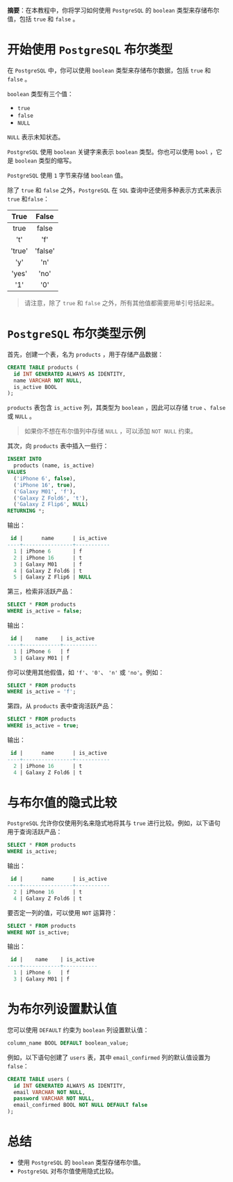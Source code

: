 **摘要**：在本教程中，你将学习如何使用 `PostgreSQL` 的 `boolean` 类型来存储布尔值，包括 `true` 和 `false` 。

# 开始使用 `PostgreSQL` 布尔类型

在 `PostgreSQL` 中，你可以使用 `boolean` 类型来存储布尔数据，包括 `true` 和 `false` 。

`boolean` 类型有三个值：

- `true`
- `false`
- `NULL`

`NULL` 表示未知状态。

`PostgreSQL` 使用 `boolean` 关键字来表示 `boolean` 类型。你也可以使用 `bool` ，它是 `boolean` 类型的缩写。

`PostgreSQL` 使用 `1` 字节来存储 `boolean` 值。

除了 `true` 和 `false` 之外，`PostgreSQL` 在 `SQL` 查询中还使用多种表示方式来表示 `true` 和`false`：

| True | False |
|:----:|:-----:|
| true | false |
| 't' | 'f' |
| 'true' | 'false' |
| 'y' | 'n' |
| 'yes' | 'no' |
| '1' | '0' |

> 请注意，除了 `true` 和 `false` 之外，所有其他值都需要用单引号括起来。

# `PostgreSQL` 布尔类型示例

首先，创建一个表，名为 `products` ，用于存储产品数据：

```sql
CREATE TABLE products (
  id INT GENERATED ALWAYS AS IDENTITY,
  name VARCHAR NOT NULL,
  is_active BOOL
);
```

`products` 表包含 `is_active` 列，其类型为 `boolean` ，因此可以存储 `true` 、`false` 或 `NULL` 。

> 如果你不想在布尔值列中存储 `NULL` ，可以添加 `NOT NULL` 约束。

其次，向 `products` 表中插入一些行：

```sql
INSERT INTO
  products (name, is_active)
VALUES
  ('iPhone 6', false),
  ('iPhone 16', true),
  ('Galaxy M01', 'f'),
  ('Galaxy Z Fold6', 't'),
  ('Galaxy Z Flip6', NULL) 
RETURNING *;
```

输出：

```sql
 id |      name      | is_active
----+----------------+-----------
  1 | iPhone 6       | f
  2 | iPhone 16      | t
  3 | Galaxy M01     | f
  4 | Galaxy Z Fold6 | t
  5 | Galaxy Z Flip6 | NULL
```

第三，检索非活跃产品：

```sql
SELECT * FROM products
WHERE is_active = false;
```

输出：

```sql
 id |    name    | is_active
----+------------+-----------
  1 | iPhone 6   | f
  3 | Galaxy M01 | f
```

你可以使用其他假值，如 `'f'`、`'0'`、 `'n'` 或 `'no'`。例如：

```sql
SELECT * FROM products
WHERE is_active = 'f';
```

第四，从 `products` 表中查询活跃产品：

```sql
SELECT * FROM products
WHERE is_active = true;
```

输出：

```sql
 id |      name      | is_active
----+----------------+-----------
  2 | iPhone 16      | t
  4 | Galaxy Z Fold6 | t
```

# 与布尔值的隐式比较

`PostgreSQL` 允许你仅使用列名来隐式地将其与 `true` 进行比较。例如，以下语句用于查询活跃产品：

```sql
SELECT * FROM products
WHERE is_active;
```

输出：

```sql
 id |      name      | is_active
----+----------------+-----------
  2 | iPhone 16      | t
  4 | Galaxy Z Fold6 | t
```

要否定一列的值，可以使用 `NOT` 运算符：

```sql
SELECT * FROM products
WHERE NOT is_active;
```

输出：

```sql
 id |    name    | is_active
----+------------+-----------
  1 | iPhone 6   | f
  3 | Galaxy M01 | f
```

# 为布尔列设置默认值

您可以使用 `DEFAULT` 约束为 `boolean` 列设置默认值：

```sql
column_name BOOL DEFAULT boolean_value;
```

例如，以下语句创建了 `users` 表，其中 `email_confirmed` 列的默认值设置为 `false`：

```sql
CREATE TABLE users (
  id INT GENERATED ALWAYS AS IDENTITY,
  email VARCHAR NOT NULL,
  password VARCHAR NOT NULL,
  email_confirmed BOOL NOT NULL DEFAULT false
);
```

# 总结

- 使用 `PostgreSQL` 的 `boolean` 类型存储布尔值。
- `PostgreSQL` 对布尔值使用隐式比较。